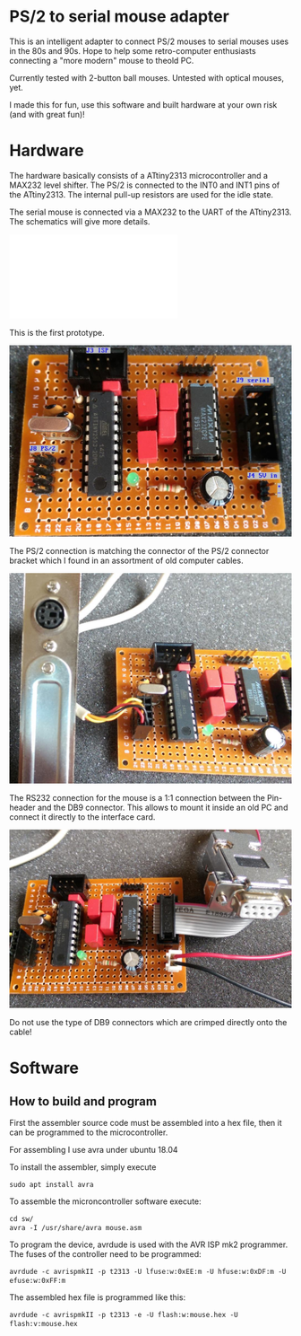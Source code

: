 # PS/2 to serial mouse adapter

This is an intelligent adapter to connect PS/2 mouses to serial mouses uses in the 80s and 90s.
Hope to help some retro-computer enthusiasts connecting a "more modern" mouse to theold PC.

Currently tested with 2-button ball mouses. Untested with optical mouses, yet.

I made this for fun, use this software and built hardware at your own risk (and with great fun)!

# Hardware

The hardware basically consists of a ATtiny2313 microcontroller and a MAX232 level shifter. The PS/2 is connected to the INT0 and INT1 pins of the ATtiny2313. The internal pull-up resistors are used for the idle state. 

The serial mouse is connected via a MAX232 to the UART of the ATtiny2313.
The schematics will give more details.

![Schematic](hw/mouse.pdf)

This is the first prototype.

![This is the first prototype](doc/prototype_1_pcb_w_descr_1024w.jpg)

The PS/2 connection is matching the connector of the PS/2 connector bracket which I found in an assortment of old computer cables.

![PS/2 connection](doc/prototype_2_ps2_1024w.jpg)

The RS232 connection for the mouse is a 1:1 connection between the Pin-header and the DB9 connector.
This allows to mount it inside an old PC and connect it directly to the interface card. 

![RS232 connection](doc/prototype_3_rs232_1024w.jpg)

Do not use the type of DB9 connectors which are crimped directly onto the cable! 

# Software

## How to build and program

First the assembler source code must be assembled into a hex file, then it can
be programmed to the microcontroller.

For assembling I use avra under ubuntu 18.04

To install the assembler, simply execute

    sudo apt install avra
    
To assemble the microncontroller software execute:

    cd sw/
    avra -I /usr/share/avra mouse.asm
    
To program the device, avrdude is used with the AVR ISP mk2 programmer.
The fuses of the controller need to be programmed:

    avrdude -c avrispmkII -p t2313 -U lfuse:w:0xEE:m -U hfuse:w:0xDF:m -U efuse:w:0xFF:m

The assembled hex file is programmed like this:

    avrdude -c avrispmkII -p t2313 -e -U flash:w:mouse.hex -U flash:v:mouse.hex

